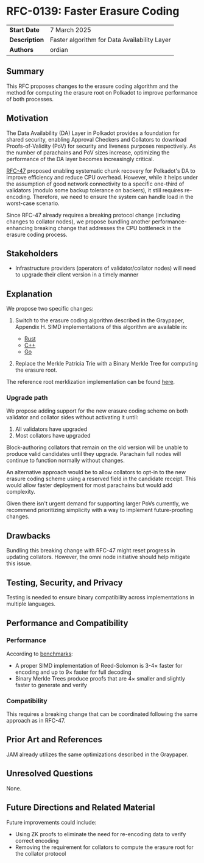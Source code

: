 # RFC-0139: Faster Erasure Coding

|                 |                                                                                             |
| --------------- | ------------------------------------------------------------------------------------------- |
| **Start Date**  | 7 March 2025                                                                    |
| **Description** | Faster algorithm for Data Availability Layer                                                                    |
| **Authors**     | ordian                                                                                            |

## Summary

This RFC proposes changes to the erasure coding algorithm and the method for computing the erasure root on Polkadot to improve performance of both processes.

## Motivation

The Data Availability (DA) Layer in Polkadot provides a foundation for
shared security, enabling Approval Checkers and Collators to download
Proofs-of-Validity (PoV) for security and liveness purposes respectively.
As the number of parachains and PoV sizes increase, optimizing the performance
of the DA layer becomes increasingly critical.

[RFC-47](https://github.com/polkadot-fellows/RFCs/blob/main/text/0047-assignment-of-availability-chunks.md)
proposed enabling systematic chunk recovery for Polkadot's DA to improve
efficiency and reduce CPU overhead. However, while it helps under the assumption of
good network connectivity to a specific one-third of validators (modulo some
backup tolerance on backers), it still requires re-encoding. Therefore,
we need to ensure the system can handle load in the worst-case scenario.

Since RFC-47 already requires a breaking protocol change (including changes to
collator nodes), we propose bundling another performance-enhancing breaking
change that addresses the CPU bottleneck in the erasure coding process.

## Stakeholders

- Infrastructure providers (operators of validator/collator nodes)
  will need to upgrade their client version in a timely manner

## Explanation

We propose two specific changes:

1. Switch to the erasure coding algorithm described in the Graypaper,
Appendix H. SIMD implementations of this algorithm are available in:

   - [Rust](https://github.com/AndersTrier/reed-solomon-simd)
   - [C++](https://github.com/catid/leopard)
   - [Go](https://github.com/celestiaorg/go-leopard)

2. Replace the Merkle Patricia Trie with a Binary Merkle Tree for computing the erasure root.

The reference root merklization implementation can be found [here](https://github.com/paritytech/erasure-coding/blob/512e77472beb877fe0881a857623d54d97b82bc4/src/merklize.rs#L9-L197).

### Upgrade path

We propose adding support for the new erasure coding scheme on both validator and collator sides without activating it until:
1. All validators have upgraded
2. Most collators have upgraded

Block-authoring collators that remain on the old version will be unable to produce valid candidates until they upgrade. Parachain full nodes will continue to function normally without changes.

An alternative approach would be to allow collators to opt-in to the new erasure
coding scheme using a reserved field in the candidate receipt. This would allow
faster deployment for most parachains but would add complexity.

Given there isn't urgent demand for supporting larger PoVs currently, we recommend prioritizing simplicity with a way to implement future-proofing changes.

## Drawbacks

Bundling this breaking change with RFC-47 might reset progress in updating collators. However, the omni node initiative should help mitigate this issue.

## Testing, Security, and Privacy

Testing is needed to ensure binary compatibility across implementations in multiple languages.

## Performance and Compatibility

### Performance

According to [benchmarks](https://gist.github.com/ordian/0af2822e20bf905d53410a48dc122fd0):
- A proper SIMD implementation of Reed-Solomon is 3-4× faster for encoding and up to 9× faster for full decoding
- Binary Merkle Trees produce proofs that are 4× smaller and slightly faster to generate and verify

### Compatibility

This requires a breaking change that can be coordinated following the same approach as in RFC-47.

## Prior Art and References

JAM already utilizes the same optimizations described in the Graypaper.

## Unresolved Questions

None.

## Future Directions and Related Material

Future improvements could include:
- Using ZK proofs to eliminate the need for re-encoding data to verify correct encoding
- Removing the requirement for collators to compute the erasure root for the collator protocol
